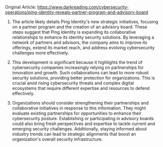 Original Article: https://www.darkreading.com/cybersecurity-operations/ping-identity-reveals-partner-program-and-advisory-board

1) The article likely details Ping Identity's new strategic initiatives, focusing on a partner program and the creation of an advisory board. These steps suggest that Ping Identity is expanding its collaborative relationships to enhance its identity security solutions. By leveraging a network of partners and advisors, the company aims to improve its offerings, extend its market reach, and address evolving cybersecurity challenges more effectively.

2) This development is significant because it highlights the trend of cybersecurity companies increasingly relying on partnerships for innovation and growth. Such collaborations can lead to more robust security solutions, providing better protection for organizations. This is crucial amid rising cybersecurity threats and complex digital ecosystems that require different expertise and resources to defend effectively.

3) Organizations should consider strengthening their partnerships and collaborative initiatives in response to this information. They might evaluate existing partnerships for opportunities to enhance their cybersecurity posture. Establishing or participating in advisory boards could also bring fresh perspectives and expertise to tackle current and emerging security challenges. Additionally, staying informed about industry trends can lead to strategic alignments that boost an organization's overall security infrastructure.